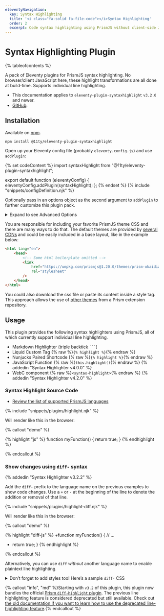```yaml
---
eleventyNavigation:
  key: Syntax Highlighting
  title: '<i class="fa-solid fa-file-code"></i>Syntax Highlighting'
  order: 2
  excerpt: Code syntax highlighting using PrismJS without client-side JavaScript.
---
```


# Syntax Highlighting Plugin

{% tableofcontents %}

A pack of Eleventy plugins for PrismJS syntax highlighting. No browser/client JavaScript here, these highlight transformations are all done at build-time. Supports individual line highlighting.

- This documentation applies to `eleventy-plugin-syntaxhighlight` `v3.2.0` and newer.
- [GitHub](https://github.com/11ty/eleventy-plugin-syntaxhighlight).

## Installation

Available on [npm](https://www.npmjs.com/package/@11ty/eleventy-plugin-syntaxhighlight).

```
npm install @11ty/eleventy-plugin-syntaxhighlight
```

Open up your Eleventy config file (probably `eleventy.config.js`) and use `addPlugin`:

{% set codeContent %}
import syntaxHighlight from "@11ty/eleventy-plugin-syntaxhighlight";

export default function (eleventyConfig) {
	eleventyConfig.addPlugin(syntaxHighlight);
};
{% endset %}
{% include "snippets/configDefinition.njk" %}

Optionally pass in an options object as the second argument to `addPlugin` to further customize this plugin pack.

<details>
  <summary>Expand to see Advanced Options</summary>

{% set codeContent %}
import syntaxHighlight from "@11ty/eleventy-plugin-syntaxhighlight";

export default function(eleventyConfig) {
  eleventyConfig.addPlugin(syntaxHighlight, {

    // Line separator for line breaks
    lineSeparator: "\n",

    // Change which Eleventy template formats use syntax highlighters
    templateFormats: ["*"], // default

    // Use only a subset of template types (11ty.js added in v4.0.0)
    // templateFormats: ["liquid", "njk", "md", "11ty.js"],

    // init callback lets you customize Prism
    init: function({ Prism }) {
      Prism.languages.myCustomLanguage = { /* … */ };
    },

    // Added in 3.1.1, add HTML attributes to the <pre> or <code> tags
    preAttributes: {
      tabindex: 0,

      // Added in 4.1.0 you can use callback functions too
      "data-language": function({ language, content, options }) {
        return language;
      }
    },
    codeAttributes: {},

    // Added in 5.0.0, throw errors on invalid language names
    errorOnInvalidLanguage: false,
  });
};
{% endset %}
{% include "snippets/configDefinition.njk" %}

</details>

You are responsible for including your favorite PrismJS theme CSS and there are many ways to do that. The default themes are provided by [several CDNs](https://prismjs.com/#basic-usage-cdn) and could be easily included in a base layout, like in the example below:

```html
<html lang="en">
	<head>
		<!-- Some html boilerplate omitted -->
		<link
			href="https://unpkg.com/prismjs@1.20.0/themes/prism-okaidia.css"
			rel="stylesheet"
		/>
	</head>
</html>
```

You could also download the css file or paste its content inside a style tag. This approach allows the use of [other themes](https://github.com/PrismJS/prism-themes) from a Prism extension repository.

## Usage

This plugin provides the following syntax highlighters using PrismJS, all of which currently support individual line highlighting.

- Markdown Highlighter (triple backtick <code>```</code>)
- Liquid Custom Tag {% raw %}`{% highlight %}`{% endraw %}
- Nunjucks Paired Shortcode {% raw %}`{% highlight %}`{% endraw %}
- JavaScript Function {% raw %}`this.highlight()`{% endraw %} {% addedin "Syntax Highlighter v4.0.0" %}
- WebC component {% raw %}`<syntax-highlight>`{% endraw %} {% addedin "Syntax Highlighter v4.2.0" %}

### Syntax Highlight Source Code

- [Review the list of supported PrismJS languages](https://prismjs.com/#languages-list)

{% include "snippets/plugins/highlight.njk" %}

Will render like this in the browser:

{% callout "demo" %}

{% highlight "js" %}
function myFunction() {
	return true;
}
{% endhighlight %}

{% endcallout %}

### Show changes using `diff-` syntax

{% addedin "Syntax Highlighter v3.2.2" %}

Add the `diff-` prefix to the language name on the previous examples to show code changes. Use a `+` or `-` at the beginning of the line to denote the addition or removal of that line.

{% include "snippets/plugins/highlight-diff.njk" %}

Will render like this in the browser:

{% callout "demo" %}

{% highlight "diff-js" %}
+function myFunction() {
   // …
-  return true;
 }
{% endhighlight %}

{% endcallout %}

Alternatively, you can use `diff` _without_ another language name to enable plaintext line highlighting.

<details>
  <summary>Don’t forget to add styles too! Here’s a sample <code>diff-</code> CSS</summary>

{% codetitle "CSS", "Syntax" %}

```css
.token.deleted {
	background-color: hsl(350deg 100% 88% / 47%);
}
.token.inserted {
	background-color: hsl(120deg 73% 75% / 35%);
}

/* Make the + and - characters unselectable for copy/paste */
.token.prefix.unchanged,
.token.prefix.inserted,
.token.prefix.deleted {
	-webkit-user-select: none;
	user-select: none;
}

/* Optional: full-width background color */
.token.inserted:not(.prefix),
.token.deleted:not(.prefix) {
	display: block;
}
```

</details>

{% callout "info", "md" %}Starting with `v3.2` of this plugin, this plugin now bundles the official [Prism `diff-highlight` plugin](https://prismjs.com/plugins/diff-highlight/). The previous line highlighting feature is considered deprecated but still available. Check out [the old documentation if you want to learn how to use the deprecated line-highlighting feature](https://v0-12-1.11ty.dev/docs/plugins/syntaxhighlight/).{% endcallout %}

